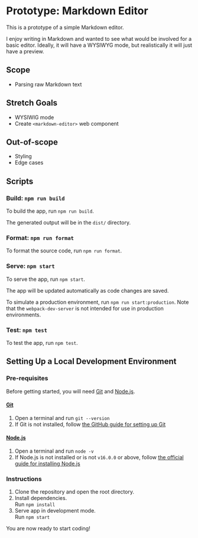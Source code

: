 # Prototype: Markdown Editor

This is a prototype of a simple Markdown editor.

I enjoy writing in Markdown and wanted to see what would be involved for a basic editor.
Ideally, it will have a WYSIWYG mode, but realistically it will just have a preview.

## Scope

 - Parsing raw Markdown text

## Stretch Goals

 - WYSIWIG mode
 - Create `<markdown-editor>` web component

## Out-of-scope

 - Styling
 - Edge cases

## Scripts

### Build: `npm run build`

To build the app, run `npm run build`.

The generated output will be in the `dist/` directory.

### Format: `npm run format`

To format the source code, run `npm run format`.

### Serve: `npm start`

To serve the app, run `npm start`.

The app will be updated automatically as code changes are saved.

To simulate a production environment, run `npm run start:production`.
Note that the `webpack-dev-server` is not intended for use in production environments.

### Test: `npm test`

To test the app, run `npm test`.

## Setting Up a Local Development Environment

### Pre-requisites

Before getting started, you will need [Git] and [Node.js].

#### [Git]

1. Open a terminal and run `git --version`
1. If Git is not installed, follow
   [the GitHub guide for setting up Git][github_docs_git]

#### [Node.js]

1. Open a terminal and run `node -v`
1. If Node.js is not installed or is not `v16.0.0` or above, follow
   [the official guide for installing Node.js][node_docs_install]

### Instructions

1. Clone the repository and open the root directory.
1. Install dependencies.\
   Run `npm install`
1. Serve app in development mode.\
   Run `npm start`

You are now ready to start coding!

[babel]: https://babeljs.io/
[generate]: https://github.com/utori-dev/template-vanilla-web-app/generate
[git]: https://git-scm.com/
[github_docs_git]: https://docs.github.com/en/get-started/quickstart/set-up-git
[node.js]: https://nodejs.org/
[node_docs_install]: https://nodejs.dev/learn/how-to-install-nodejs
